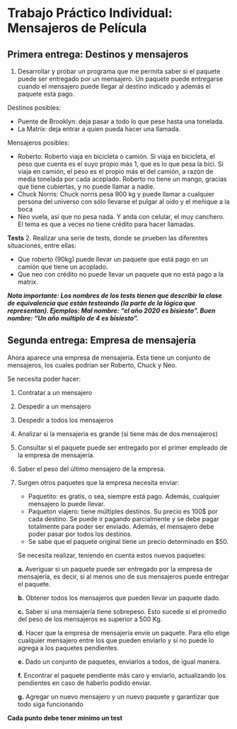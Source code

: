 # Trabajo Práctico Individual: Mensajeros de Película
## Primera entrega: Destinos y mensajeros
1. Desarrollar y probar un programa que me permita saber si el paquete puede ser entregado por un mensajero. Un paquete puede entregarse cuando el mensajero puede llegar al destino indicado y además el paquete está pago.

Destinos posibles:
- Puente de Brooklyn: deja pasar a todo lo que pese hasta una tonelada.
- La Matrix: deja entrar a quien pueda hacer una llamada.

Mensajeros posibles:
- Roberto: Roberto viaja en bicicleta o camión. Si viaja en bicicleta, el peso que cuenta es el suyo propio más 1, que es lo que pesa la bici. Si viaja en camión, el peso es el propio más el del camión, a razón de media tonelada por cada acoplado. Roberto no tiene un mango, gracias que tiene cubiertas, y no puede llamar a nadie.
- Chuck Norris: Chuck norris pesa 900 kg y puede llamar a cualquier persona del universo con sólo llevarse el pulgar al oído y el meñique a la boca
- Neo vuela, así que no pesa nada. Y anda con celular, el muy canchero. El tema es que a veces no tiene crédito para hacer llamadas.

**Tests**
2. Realizar una serie de tests, donde se prueben las diferentes situaciones, entre ellas:
- Que roberto (90kg) puede llevar un paquete que está pago en un camión que tiene un acoplado.
- Que neo con crédito no puede llevar un paquete que no está pago a la matrix.

***Nota importante: Los nombres de los tests tienen que describir la clase de equivalencia que están testeando (la parte de la lógica que representan). Ejemplos:
Mal nombre: “el año 2020 es bisiesto”. Buen nombre: “Un año múltiplo de 4 es bisiesto”.***

## Segunda entrega: Empresa de mensajería
Ahora aparece una empresa de mensajería. Esta tiene un conjunto de mensajeros, los cuales podrían ser Roberto, Chuck y Neo.

Se necesita poder hacer:
 1. Contratar a un mensajero
 2. Despedir a un mensajero
 3. Despedir a todos los mensajeros
 4. Analizar si la mensajeria es grande (si tiene más de dos mensajeros)
 5. Consultar si el paquete puede ser entregado por el primer empleado de la empresa de mensajería.
 6. Saber el peso del último mensajero de la empresa.
 7. Surgen otros paquetes que la empresa necesita enviar:
	- Paquetito: es gratis, o sea, siempre está pago. Además, cualquier mensajero lo puede llevar.
	- Paqueton viajero: tiene múltiples destinos. Su precio es 100$ por cada destino. Se puede ir pagando parcialmente y se debe pagar totalmente para poder ser enviado. 
	Además, el mensajero debe poder pasar por todos los destinos.
	- Se sabe que el paquete original tiene un precio determinado en $50.

	Se necesita realizar, teniendo en cuenta estos nuevos paquetes:

	**a.**  Averiguar si un paquete puede ser entregado por la empresa de mensajería, es decir, si al menos uno de sus mensajeros puede entregar el paquete.
	
	**b.**  Obtener todos los mensajeros que pueden llevar un paquete dado.
	
	**c.** Saber si una mensajería tiene sobrepeso. Esto sucede si el promedio del peso de los mensajeros es superior a 500 Kg.
	
	**d.** Hacer que la empresa de mensajería envíe un paquete. Para ello elige cualquier mensajero entre los que pueden enviarlo y si no puede lo agrega a los paquetes pendientes.
	
	**e.** Dado un conjunto de paquetes, enviarlos a todos, de igual manera.
	
	**f.** Encontrar el paquete pendiente más caro y enviarlo, actualizando los pendientes en caso de haberlo podido enviar.
	
	**g.** Agregar un nuevo mensajero y un nuevo paquete y garantizar que todo siga funcionando
	
	
**Cada punto debe tener mínimo un test**

